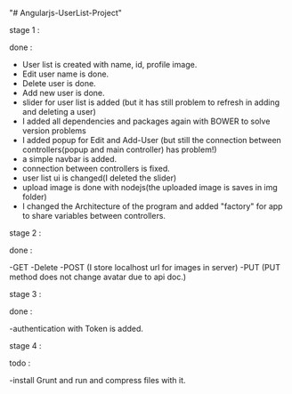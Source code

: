 "# Angularjs-UserList-Project"

stage 1 : 

done :
- User list is created with name, id, profile image.
- Edit user name is done.
- Delete user is done.
- Add new user is done.
- slider for user list is added (but it has still problem to refresh in adding and deleting a user)
- I added all dependencies and packages again with BOWER to solve version problems
- I added popup for Edit and Add-User (but still the connection between controllers(popup and main controller) has problem!)
- a simple navbar is added.
- connection between controllers is fixed.
- user list ui is changed(I deleted the slider)
- upload image is done with nodejs(the uploaded image is saves in img folder)	
- I changed the Architecture of the program and added "factory" for app to share variables between controllers.

stage 2 :

done :

-GET
-Delete
-POST (I store localhost url for images in server)
-PUT (PUT method does not change avatar due to api doc.)

stage 3 :

done : 

-authentication with Token is added.

stage 4 :

todo :

-install Grunt and run and compress files with it.